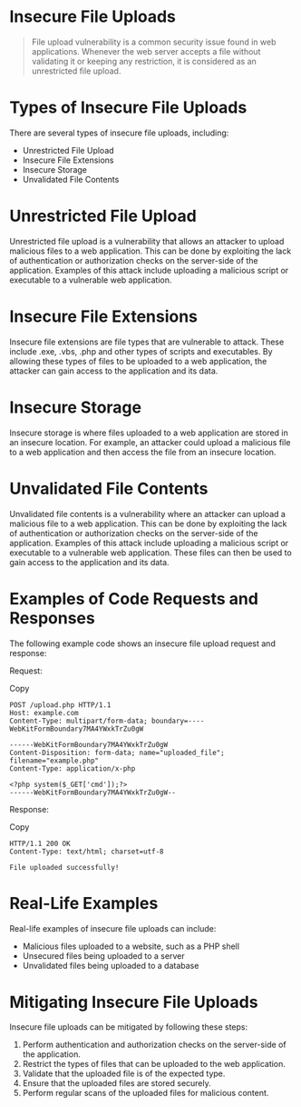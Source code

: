 # **Insecure File Uploads**

> File upload vulnerability is a common security issue found in web applications. Whenever the web server accepts a file without validating it or keeping any restriction, it is considered as an unrestricted file upload.
> 

# **Types of Insecure File Uploads**

There are several types of insecure file uploads, including:

- Unrestricted File Upload
- Insecure File Extensions
- Insecure Storage
- Unvalidated File Contents

# **Unrestricted File Upload**

Unrestricted file upload is a vulnerability that allows an attacker to upload malicious files to a web application. This can be done by exploiting the lack of authentication or authorization checks on the server-side of the application. Examples of this attack include uploading a malicious script or executable to a vulnerable web application.

# **Insecure File Extensions**

Insecure file extensions are file types that are vulnerable to attack. These include .exe, .vbs, .php and other types of scripts and executables. By allowing these types of files to be uploaded to a web application, the attacker can gain access to the application and its data.

# **Insecure Storage**

Insecure storage is where files uploaded to a web application are stored in an insecure location. For example, an attacker could upload a malicious file to a web application and then access the file from an insecure location.

# **Unvalidated File Contents**

Unvalidated file contents is a vulnerability where an attacker can upload a malicious file to a web application. This can be done by exploiting the lack of authentication or authorization checks on the server-side of the application. Examples of this attack include uploading a malicious script or executable to a vulnerable web application. These files can then be used to gain access to the application and its data.

# **Examples of Code Requests and Responses**

The following example code shows an insecure file upload request and response:

Request:

Copy

```
POST /upload.php HTTP/1.1
Host: example.com
Content-Type: multipart/form-data; boundary=----WebKitFormBoundary7MA4YWxkTrZu0gW

------WebKitFormBoundary7MA4YWxkTrZu0gW
Content-Disposition: form-data; name="uploaded_file"; filename="example.php"
Content-Type: application/x-php

<?php system($_GET['cmd']);?>
------WebKitFormBoundary7MA4YWxkTrZu0gW--

```

Response:

Copy

```
HTTP/1.1 200 OK
Content-Type: text/html; charset=utf-8

File uploaded successfully!

```

# **Real-Life Examples**

Real-life examples of insecure file uploads can include:

- Malicious files uploaded to a website, such as a PHP shell
- Unsecured files being uploaded to a server
- Unvalidated files being uploaded to a database

# **Mitigating Insecure File Uploads**

Insecure file uploads can be mitigated by following these steps:

1. Perform authentication and authorization checks on the server-side of the application.
2. Restrict the types of files that can be uploaded to the web application.
3. Validate that the uploaded file is of the expected type.
4. Ensure that the uploaded files are stored securely.
5. Perform regular scans of the uploaded files for malicious content.
